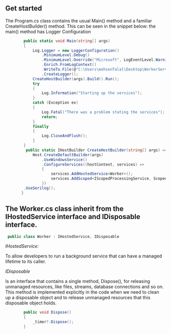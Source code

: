 ## Get started
The Program.cs class contains the usual Main() method and a familiar CreateHostBuilder() method. This can be seen in the snippet below:
the main() method has Logger Configuration  
```csharp
        public static void Main(string[] args)
        {
            Log.Logger = new LoggerConfiguration()
                .MinimumLevel.Debug()
                .MinimumLevel.Override("Microsoft", LogEventLevel.Warning)
                .Enrich.FromLogContext()
                .WriteTo.File(@"C:\Users\mohsenTalal\Desktop\WorkerServicePOC\Logs\log.txt")
                .CreateLogger();
            CreateHostBuilder(args).Build().Run();
            try
            {
                Log.Information("Starting up the services");
            }
            catch (Exception ex)
            {
                Log.Fatal("There was a problem stating the services");
                return;
            }
            finally
            {
                Log.CloseAndFlush();
            }
        }
         public static IHostBuilder CreateHostBuilder(string[] args) =>
            Host.CreateDefaultBuilder(args)
                .UseWindowsService()
                .ConfigureServices((hostContext, services) =>
                {
                    services.AddHostedService<Worker>();
                    services.AddScoped<IScopedProcessingService, ScopedProcessingService>();
                })
        .UseSerilog();
       }
```

 ## The Worker.cs class inherit from the IHostedService interface and IDisposable interface.  

```csharp
 public class Worker : IHostedService, IDisposable
```

*IHostedService:*

To allow developers to run a background service that can have a managed lifetime to its caller.

*IDisposable*

Is an interface that contains a single method, Dispose(), for releasing unmanaged resources, like files,
streams, database connections and so on. This method is implemented explicitly in the code when we need 
to clean up a disposable object and to release unmanaged resources that this disposable object holds.

```csharp
        public void Dispose()
        {
            _timer?.Dispose();
        }
  ```

